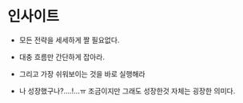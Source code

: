 # 인사이트

- 모든 전략을 세세하게 짤 필요없다.
- 대충 흐름만 간단하게 잡아라.
- 그리고 가장 쉬워보이는 것을 바로 실행해라

- 나 성장했구나?....!...ㅠ 조금이지만 그래도 성장한것 자체는 굉장한 의미다.
